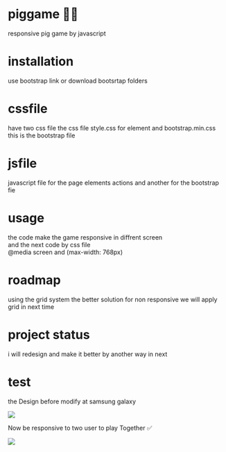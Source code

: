 # piggame 👨‍💻

responsive pig game by javascript

# installation

use bootstrap link or download bootsrtap folders

# cssfile

have two css file the css file style.css for element and bootstrap.min.css this is the bootstrap file

# jsfile

javascript file for the page elements actions and another for the bootstrap fie

# usage

the code make the game responsive in diffrent screen  
 and the next code by css file  
 @media screen and (max-width: 768px)

# roadmap

using the grid system the better solution for non responsive we will apply grid in next time

# project status

i will redesign and make it better by another way in next

# test
  the Design before modify at samsung galaxy 

![](images/before.JPG)
   
   Now be responsive to two user to play Together ✅


![](images/Capture.JPG)
